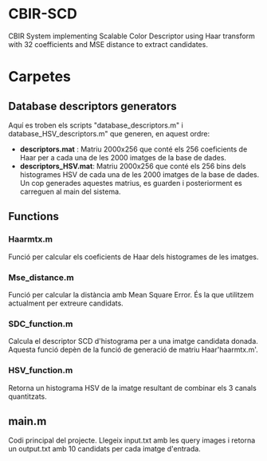 # CBIR-SCD
CBIR System implementing Scalable Color Descriptor using Haar transform with 32 coefficients and MSE distance to extract candidates.

# Carpetes
## Database descriptors generators
Aquí es troben els scripts "database_descriptors.m" i database_HSV_descriptors.m" que generen, en aquest ordre:
- **descriptors.mat** : Matriu 2000x256 que conté els 256 coeficients de Haar per a cada una de les 2000 imatges de la base de dades.
- **descriptors_HSV.mat**: Matriu 2000x256 que conté els 256 bins dels histogrames HSV de cada una de les 2000 imatges de la base de dades.
Un cop generades aquestes matrius, es guarden i posteriorment es carreguen al main del sistema.

## Functions
### Haarmtx.m
Funció per calcular els coeficients de Haar dels histogrames de les imatges.
### Mse_distance.m
Funció per calcular la distància amb Mean Square Error. És la que utilitzem actualment per extreure candidats.
### SDC_function.m
Calcula el descriptor SCD d'histograma per a una imatge candidata donada. Aquesta funció depèn de la funció de generació de matriu Haar'haarmtx.m'.
### HSV_function.m
Retorna un histograma HSV de la imatge resultant de combinar els 3 canals quantitzats.

## main.m
Codi principal del projecte. Llegeix input.txt amb les query images i retorna un output.txt amb 10 candidats per cada imatge d'entrada.
